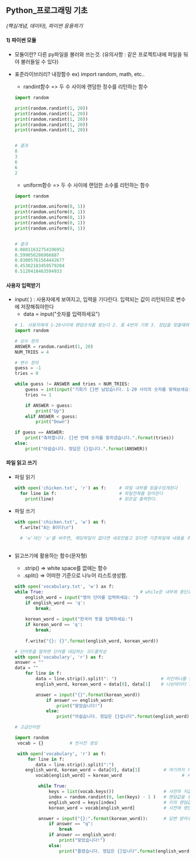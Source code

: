 ## Python_프로그래밍 기초  
_(핵심개념, 데이터), 파이썬 응용하기_

#### 1) 파이썬 모듈
   * 모듈이란? 다른 py파일을 불러와 쓰는것. (유의사항 : 같은 프로젝트내에 파일을 둬야 불러들일 수 있다)
   * 표준라이브러리? 내장함수 
      ex) import random, math, etc..
      * randint함수
      => 두 수 사이에 랜덤한 정수를 리턴하는 함수
      
      ```python
      import random

      print(random.randint(1, 20))
      print(random.randint(1, 20))
      print(random.randint(1, 20))
      print(random.randint(1, 20))
      print(random.randint(1, 20))
      
      
      # 결과
      8
      3
      6
      6
      2
      
      ```
      
      * uniform함수
      => 두 수 사이에 랜덤한 소수를 리턴하는 함수
      ```python
      import random

      print(random.uniform(0, 1))
      print(random.uniform(0, 1))
      print(random.uniform(0, 1))
      print(random.uniform(0, 1))
      print(random.uniform(0, 1))
      
      
      # 결과
      0.08811632754196952
      0.599056286966887
      0.03005761564442677
      0.45302183459579204
      0.5120418463594933
      ```
#### 사용자 입력받기 
  * input( )  : 사용자에게 보여지고, 입력을 기다린다. 입력되는 값이 리턴되므로 변수에 저장해줘야한다
     * data = input("숫자를 입력하세요")
    ```python
    # 1. 사용자에게 1-20사이에 랜덤숫자를 받는다 2. 총 4번의 기회 3. 정답을 맞출떄와 틀릴때 각 안내문을 호출한다. 
    import random

    # 상수 정의
    ANSWER = random.randint(1, 20)
    NUM_TRIES = 4

    # 변수 정의
    guess = -1
    tries = 0

    while guess != ANSWER and tries < NUM_TRIES:
        guess = int(input("기회가 {}번 남았습니다. 1-20 사이의 숫자를 맞혀보세요: ".format(NUM_TRIES - tries)))
        tries += 1    

        if ANSWER > guess:
            print("Up")
        elif ANSWER < guess:
            print("Down")

    if guess == ANSWER:
        print("축하합니다. {}번 만에 숫자를 맞히셨습니다.".format(tries))
    else:
        print("아쉽습니다. 정답은 {}입니다.".format(ANSWER))
    ```
  
#### 파일 읽고 쓰기
  * 파일 읽기
    ```python
    with open('chicken.txt', 'r') as f:     # 파일 내부를 읽을수있게된다     
      for line in f:                        # 파일전체를 읽어온다
        print(line)                         # 읽은걸 출력한다.
    ```
  * 파일 쓰기 
    ```python
    with open('chicken.txt', 'w') as f:
      f.write("A는 B이다\n")
      
      # 'w'대신 'a'를 써주면, 해당파일이 없다면 새로만들고 있다면 기존파일에 내용을 추가한다.
  
    ```
  * 읽고쓰기에 활용하는 함수(문자형)
    * .strip() => white space를 없애는 함수
    * .split() => 어떠한 기준으로 나누어 리스트생성함. 
    
    ```python
    with open('vocabulary.txt', 'w') ax f:
    while True:                                     # while문 내부에 중단조건이 있으므로 일단 true로 시작 
        english_word = input("영어 단어를 입력하세요: ")
        if english_word == 'q':
            break;
            
        korean_word = input("한국어 뜻을 입력하세요:")
        if korean_word == 'q':
            break;
            
        f.write("{}: {}".format(english_word, korean_word))
    ```
    
    ```python
    # 단어뜻을 말하면 단어를 대답하는 코드를작성
    with open('vocabulary', 'r') as f:
    answer = ""
    data = ""
        for line in f:
            data = line.strip().split(": ")                 # 라인하나를 받아와서, 여백지우고, :로 경계를 놔준다(이건 거의고정아님?)
            english_word, korean_word = data[0], data[1]    # 나뉜데이터 한줄에 0, 1번으로 지정해주기

            answer = input("{}".format(korean_word))
                if answer == english_word:
                    print("맞았습니다!")
                else:
                    print("아쉽습니다. 정답은 {}입니다".format(english_word))
     ```
     ```python
     # 고급단어장
     
     import random
      vocab = {}          # 빈사전 생성

      with open('vocabulary', 'r') as f:
          for line in f:
             data = line.strip().split(":")
         english_word, korean_word = data[0], data[1]         # 여기까지 데이터 불러옴 
             vocab[english_word] = korean_word                       # 사전에 저장함

              while True:
                  keys = list(vocab.keys())                   # 사전의 키값만 리스트화 시킴 
                  index = random.randint(0, len(keys) - 1 )   # 렌덤값을 생성 
                  english_word = keys[index]                  # 키의 랜덤값넣으면 영단어 나오게
                  korean_word = vocab[english_word]           # 사전에 영단어 넣으면 한글단어 나오게

              answer = input("{}:".format(korean_word)):      # 답변 받아오기
                  if answer == "q":
                      break
                  if answer == english_word:
                      print("맞았습니다!")
                  else:
                      print("틀렸습니다. 정답은 {}입니다".format(english_word))
     ```
